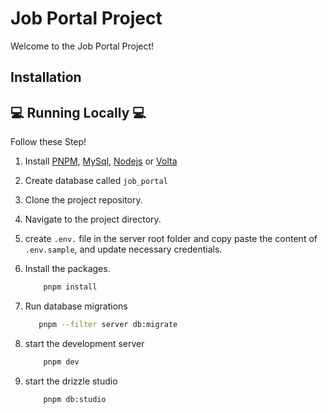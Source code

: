 # Job Portal Project

Welcome to the Job Portal Project!

## Installation

## 💻 Running Locally 💻

Follow these Step!

1. Install [PNPM](https://pnpm.io/installation), [MySql](https://www.mysql.com/downloads/), [Nodejs](https://nodejs.org/en/download) or [Volta](https://docs.volta.sh/guide/getting-started)
2. Create database called `job_portal`
3. Clone the project repository.
4. Navigate to the project directory.
5. create `.env.` file in the server root folder and copy paste the content of `.env.sample`, and update necessary credentials.
6. Install the packages.

    ```bash
        pnpm install
    ```

7. Run database migrations

    ```bash
       pnpm --filter server db:migrate
    ```

8. start the development server

    ```bash
        pnpm dev
    ```

9. start the drizzle studio

    ```bash
        pnpm db:studio
    ```

